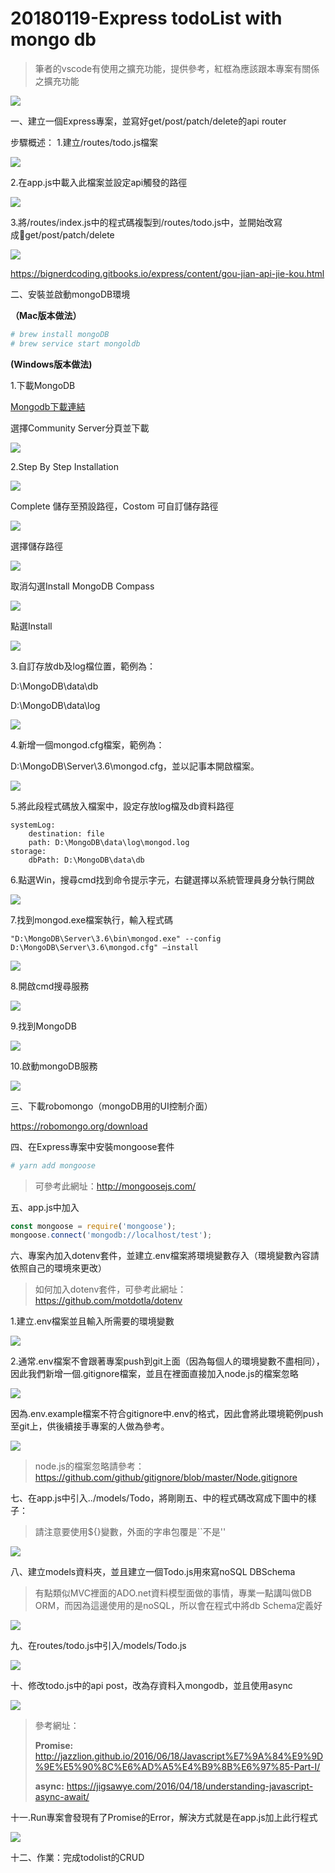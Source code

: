 # 20180119-Express todoList with mongo db
> 筆者的vscode有使用之擴充功能，提供參考，紅框為應該跟本專案有關係之擴充功能

![](/assets/extended-functionality_1.png)

一、建立一個Express專案，並寫好get/post/patch/delete的api router

步驟概述：
1.建立/routes/todo.js檔案

![](/assets/todolist_9.png)

2.在app.js中載入此檔案並設定api觸發的路徑

![](/assets/todolist_10.png)

3.將/routes/index.js中的程式碼複製到/routes/todo.js中，並開始改寫成get/post/patch/delete

![](/assets/todolist_11.png)

https://bignerdcoding.gitbooks.io/express/content/gou-jian-api-jie-kou.html

二、安裝並啟動mongoDB環境

**（Mac版本做法）**

```bash
# brew install mongoDB
# brew service start mongoldb
```

**(Windows版本做法)**

1.下載MongoDB

[Mongodb下載連結](https://www.mongodb.com/download-center#community)

選擇Community Server分頁並下載

![](/assets/mongodb-installation_1.png)

2.Step By Step Installation

![](/assets/mongodb-installation_2.png)

Complete 儲存至預設路徑，Costom 可自訂儲存路徑

![](/assets/mongodb-installation_3.png)

選擇儲存路徑

![](/assets/mongodb-installation_4.png)

取消勾選Install MongoDB Compass

![](/assets/mongodb-installation_5.png)

點選Install

![](/assets/mongodb-installation_6.png)

3.自訂存放db及log檔位置，範例為：

D:\MongoDB\data\db

D:\MongoDB\data\log

![](/assets/mongodb-installation_7.png)

4.新增一個mongod.cfg檔案，範例為：

D:\MongoDB\Server\3.6\mongod.cfg，並以記事本開啟檔案。

![](/assets/mongodb-installation_8.png)

5.將此段程式碼放入檔案中，設定存放log檔及db資料路徑

```
systemLog:
    destination: file
    path: D:\MongoDB\data\log\mongod.log
storage:
    dbPath: D:\MongoDB\data\db
```

6.點選Win，搜尋cmd找到命令提示字元，右鍵選擇以系統管理員身分執行開啟

![](/assets/mongodb-installation_9.png)

7.找到mongod.exe檔案執行，輸入程式碼
```
"D:\MongoDB\Server\3.6\bin\mongod.exe" --config D:\MongoDB\Server\3.6\mongod.cfg" –install
```

![](/assets/mongodb-installation_10.png)

8.開啟cmd搜尋服務

![](/assets/mongodb-installation_11.png)

9.找到MongoDB

![](/assets/mongodb-installation_12.png)

10.啟動mongoDB服務

![](/assets/mongodb-installation_13.png)

三、下載robomongo（mongoDB用的UI控制介面）

https://robomongo.org/download

四、在Express專案中安裝mongoose套件
```bash
# yarn add mongoose
```
> 可參考此網址：http://mongoosejs.com/

五、app.js中加入
```js
const mongoose = require('mongoose');
mongoose.connect('mongodb://localhost/test');
```

六、專案內加入dotenv套件，並建立.env檔案將環境變數存入（環境變數內容請依照自己的環境來更改）

> 如何加入dotenv套件，可參考此網址：https://github.com/motdotla/dotenv

1.建立.env檔案並且輸入所需要的環境變數

![](/assets/todolist_7.png)

2.通常.env檔案不會跟著專案push到git上面（因為每個人的環境變數不盡相同），因此我們新增一個.gitignore檔案，並且在裡面直接加入node.js的檔案忽略

![](/assets/todolist_8.png)

因為.env.example檔案不符合gitignore中.env的格式，因此會將此環境範例push至git上，供後續接手專案的人做為參考。

![](/assets/todolist_12.png)

> node.js的檔案忽略請參考：
https://github.com/github/gitignore/blob/master/Node.gitignore

七、在app.js中引入../models/Todo，將剛剛五、中的程式碼改寫成下圖中的樣子：

> 請注意要使用${}變數，外面的字串包覆是``不是''

![](/assets/todolist_1.png)

八、建立models資料夾，並且建立一個Todo.js用來寫noSQL DBSchema

> 有點類似MVC裡面的ADO.net資料模型面做的事情，專業一點講叫做DB ORM，而因為這邊使用的是noSQL，所以會在程式中將db Schema定義好

![](/assets/todolist_5.png)

九、在routes/todo.js中引入/models/Todo.js

![](/assets/todolist_6.png)

十、修改todo.js中的api post，改為存資料入mongodb，並且使用async

![](/assets/todolist_2.png)

> 參考網址：
>
> **Promise:** http://jazzlion.github.io/2016/06/18/Javascript%E7%9A%84%E9%9D%9E%E5%90%8C%E6%AD%A5%E4%B9%8B%E6%97%85-Part-I/
> 
> **async:** https://jigsawye.com/2016/04/18/understanding-javascript-async-await/

十一.Run專案會發現有了Promise的Error，解決方式就是在app.js加上此行程式

![](/assets/todolist_3.png)

十二、作業：完成todolist的CRUD
